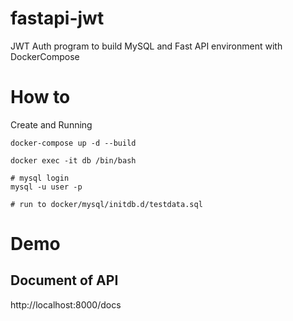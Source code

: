 # fastapi-jwt
JWT Auth program to build MySQL and Fast API environment with DockerCompose

# How to
Create and Running
```
docker-compose up -d --build

docker exec -it db /bin/bash

# mysql login
mysql -u user -p

# run to docker/mysql/initdb.d/testdata.sql

```

# Demo
## Document of API
http://localhost:8000/docs
